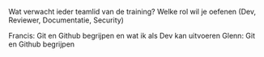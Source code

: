 Wat verwacht ieder teamlid van de training?
Welke rol wil je oefenen (Dev, Reviewer, Documentatie, Security)

Francis: Git en Github begrijpen en wat ik als Dev kan uitvoeren
Glenn: Git en Github begrijpen 



